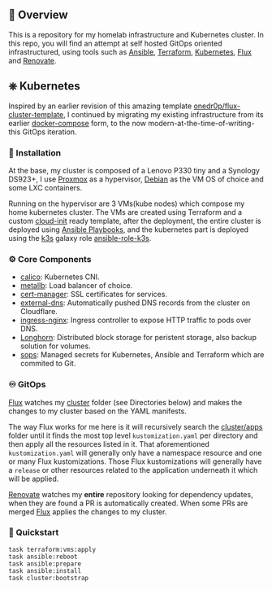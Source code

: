 ## 📖 Overview

This is a repository for my homelab infrastructure and Kubernetes cluster. In this repo, you will find an attempt at self hosted GitOps oriented infrastructured, using tools such as [Ansible](https://www.ansible.com/), [Terraform](https://www.terraform.io/), [Kubernetes](https://kubernetes.io/), [Flux](https://github.com/fluxcd/flux2) and [Renovate](https://github.com/renovatebot/renovate).

## ⎈ Kubernetes

Inspired by an earlier revision of this amazing template [onedr0p/flux-cluster-template](https://github.com/onedr0p/flux-cluster-template), I continued by migrating my existing infrastructure from its earlier [docker-compose](https://docs.docker.com/compose/) form, to the now modern-at-the-time-of-writing-this GitOps iteration.


###   🏁 Installation

At the base, my cluster is composed of a Lenovo P330 tiny and a Synology DS923+, I use [Proxmox](https://www.proxmox.com/en/) as a hypervisor, [Debian](https://www.debian.org/) as the VM OS of choice and some LXC containers.

Running on the hypervisor are 3 VMs(kube nodes) which compose my home kubernetes cluster.
The VMs are created using Terraform and a custom [cloud-init](https://cloudinit.readthedocs.io/en/latest/) ready template, after the deployment, the entire cluster is deployed using [Ansible Playbooks](https://docs.ansible.com/ansible/latest/playbook_guide/playbooks_intro.html), and the kubernetes part is deployed using the [k3s](https://k3s.io/)  galaxy role [ansible-role-k3s](https://github.com/PyratLabs/ansible-role-k3s).

###   ⚙️  Core Components

- [calico](https://github.com/projectcalico/calico): Kubernetes CNI.
- [metallb](https://metallb.universe.tf/): Load balancer of choice.
- [cert-manager](https://cert-manager.io/docs/): SSL certificates for services.
- [external-dns](https://github.com/kubernetes-sigs/external-dns): Automatically pushed DNS records from the cluster on Cloudflare.
- [ingress-nginx](https://github.com/kubernetes/ingress-nginx/): Ingress controller to expose HTTP traffic to pods over DNS.
- [Longhorn](https://longhorn.io/): Distributed block storage for peristent storage, also backup solution for volumes.
- [sops](https://toolkit.fluxcd.io/guides/mozilla-sops/): Managed secrets for Kubernetes, Ansible and Terraform which are commited to Git.

###  ♾️ GitOps

[Flux](https://github.com/fluxcd/flux2) watches my [cluster](./cluster/) folder (see Directories below) and makes the changes to my cluster based on the YAML manifests.

The way Flux works for me here is it will recursively search the [cluster/apps](./cluster/apps) folder until it finds the most top level `kustomization.yaml` per directory and then apply all the resources listed in it. That aforementioned `kustomization.yaml` will generally only have a namespace resource and one or many Flux kustomizations. Those Flux kustomizations will generally have a `release` or other resources related to the application underneath it which will be applied.

[Renovate](https://github.com/renovatebot/renovate) watches my **entire** repository looking for dependency updates, when they are found a PR is automatically created. When some PRs are merged [Flux](https://github.com/fluxcd/flux2) applies the changes to my cluster.

### 🔧 Quickstart

```
task terraform:vms:apply
task ansible:reboot
task ansible:prepare
task ansible:install
task cluster:bootstrap
```
